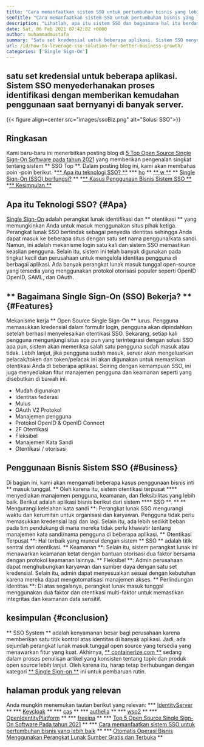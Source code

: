 ```yaml
---
title: "Cara memanfaatkan sistem SSO untuk pertumbuhan bisnis yang lebih baik" 
seoTitle: "Cara memanfaatkan sistem SSO untuk pertumbuhan bisnis yang lebih baik" 
description: "Lihatlah, apa itu sistem SSO dan bagaimana hal itu berdampak pada pertumbuhan bisnis Anda. Sistem masuk tunggal open source banyak digunakan pada tingkat kecil dan perusahaan." 
date: Sat, 06 Feb 2021 07:42:02 +0000
author: muhammadmustafa
summary: "Satu set kredensial untuk beberapa aplikasi. Sistem SSO menyederhanakan proses identifikasi dengan memberikan kemudahan penggunaan saat bernyanyi di banyak server." 
url: /id/how-to-leverage-sso-solution-for-better-business-growth/
categories: ['Single Sign-On']
---
```


## satu set kredensial untuk beberapa aplikasi. Sistem SSO menyederhanakan proses identifikasi dengan memberikan kemudahan penggunaan saat bernyanyi di banyak server.

{{< figure align=center src="images/ssoBiz.png" alt="Solusi SSO">}}


## Ringkasan
Kami baru-baru ini menerbitkan posting blog di [5 Top Open Source Single Sign-On Software pada tahun 2021][1] yang memberikan pengenalan singkat tentang sistem ** SSO Top **. Dalam posting blog ini, kami akan membahas poin -poin berikut.
  *[** Apa itu teknologi SSO? **][2]
  *** [ho][3] ** [** w **][3] ** [Single Sign-On (SSO) berfungsi?][3] **
  *[** Kasus Penggunaan Bisnis Sistem SSO **][4]
  *[** Kesimpulan **][5]

## Apa itu Teknologi SSO? {#Apa}
[Single Sign-On][6] adalah perangkat lunak identifikasi dan ** otentikasi ** yang memungkinkan Anda untuk masuk menggunakan situs pihak ketiga. Perangkat lunak SSO bertindak sebagai penyedia identitas sehingga Anda dapat masuk ke beberapa situs dengan satu set nama pengguna/kata sandi. Namun, ini adalah mekanisme login satu kali dan sistem SSO memastikan keaslian pengguna.
Selain itu, sistem ini telah banyak digunakan pada tingkat kecil dan perusahaan untuk mengelola identitas pengguna di berbagai aplikasi. Ada banyak perangkat lunak masuk tunggal open-source yang tersedia yang menggunakan protokol otorisasi populer seperti OpenID OpenID, SAML, dan OAuth.

## ** Bagaimana Single Sign-On (SSO) Bekerja? ** {#Features}
Mekanisme kerja ** Open Source Single Sign-On ** lurus. Pengguna memasukkan kredensial dalam formulir login, pengguna akan dipindahkan setelah berhasil menyelesaikan otentikasi SSO. Sekarang, setiap kali pengguna mengunjungi situs apa pun yang terintegrasi dengan solusi SSO apa pun, sistem akan memeriksa salah satu pengguna sudah masuk atau tidak. Lebih lanjut, jika pengguna sudah masuk, server akan mengeluarkan pelacak/token dan token/pelacak ini akan digunakan untuk memastikan otentikasi Anda di beberapa aplikasi. Seiring dengan kemampuan SSO, ini juga menyediakan fitur manajemen pengguna dan keamanan seperti yang disebutkan di bawah ini.
  * Mudah digunakan
  * Identitas federasi
  * Mulus
  * OAuth V2 Protokol
  * Manajemen pengguna
  * Protokol OpenID & OpenID Connect
  * 2F Otentikasi
  * Fleksibel
  * Manajemen Kata Sandi
  * Otentikasi / otorisasi

## Penggunaan Bisnis Sistem SSO {#Business}
Di bagian ini, kami akan mengamati beberapa kasus penggunaan bisnis inti ** masuk tunggal. ** Oleh karena itu, sistem otentikasi terpusat **** menyediakan manajemen pengguna, keamanan, dan fleksibilitas yang lebih baik. Berikut adalah aplikasi bisnis berikut dari sistem **** SSO **. **
** Mengurangi kelelahan kata sandi **: Perangkat lunak SSO mengurangi waktu dan kerumitan untuk organisasi dan karyawan. Pengguna tidak perlu memasukkan kredensial lagi dan lagi. Selain itu, ada lebih sedikit beban pada tim pendukung di mana mereka tidak perlu khawatir tentang manajemen kata sandi/nama pengguna di beberapa aplikasi.
** Otentikasi Terpusat **: Hal terbaik yang muncul dengan sistem ** SSO ** adalah titik sentral dari otentikasi.
** Keamanan **: Selain itu, sistem perangkat lunak ini menawarkan keamanan ketat dengan bantuan otorisasi dua faktor bersama dengan protokol keamanan lainnya.
** Fleksibel **: Admin perusahaan dapat menghubungkan karyawan dan sumber daya dengan satu set kredensial. Selain itu, admin dapat menyesuaikan sesuai dengan kebutuhan karena mereka dapat mengotomatisasi manajemen akses.
** Perlindungan Identitas **: Di atas segalanya, perangkat lunak masuk tunggal menggunakan dua faktor dan otentikasi multi-faktor untuk memastikan integritas dan keamanan data sensitif.

## kesimpulan {#conclusion}
** SSO System ** adalah kenyamanan besar bagi perusahaan karena memberikan satu titik kontrol atas identitas di banyak aplikasi. Jadi, ada sejumlah perangkat lunak masuk tunggal open source yang tersedia yang menawarkan fitur yang kuat.
Akhirnya, [** containerize.com **][7] sedang dalam proses penulisan artikel yang konsisten tentang topik dan produk open source lebih lanjut. Oleh karena itu, harap tetap berhubungan dengan kategori [** Single Sign-on **][6] ini untuk pembaruan rutin.

## halaman produk yang relevan
Anda mungkin menemukan tautan berikut yang relevan:
  *** [IdentityServer][8] **
  *** [Keycloak][9] **
  *** [cas][10] **
  *** [authelia][11] **
  *** [wso2][12] **
  *** [OpenIdentityPlatform][13] **
  *** [freeipa][14] **
  *** [Top 5 Open Source Single Sign-On Software Pada tahun 2021][1] **
  *** [Cara memanfaatkan sistem SSO untuk pertumbuhan bisnis yang lebih baik][15] **
  *** [Otomatis Operasi Bisnis Menggunakan Perangkat Lunak Sumber Gratis dan Terbuka][16] **

  
[1]: https://blog.containerize.com/single-sign-on/top-5-open-source-single-sign-on-software-in-the-year-2021/
[2]: #what
[3]: #features
[4]: #business
[5]: #Conclusion
[6]: https://products.containerize.com/single-sign-on/
[7]: https://www.containerize.com/
[8]: https://products.containerize.com/single-sign-on/identity-server
[9]: https://products.containerize.com/single-sign-on/keycloak
[10]: https://products.containerize.com/single-sign-on/cas
[11]: https://products.containerize.com/single-sign-on/authelia
[12]: https://products.containerize.com/single-sign-on/wso2
[13]: https://products.containerize.com/single-sign-on/openidentityplatform
[14]: https://products.containerize.com/single-sign-on/freeipa
[15]: https://blog.containerize.com/single-sign-on/id/how-to-leverage-sso-solution-for-better-business-growth/
[16]: https://blog.containerize.com/blogging/automate-business-operations-using-open-source-software/
